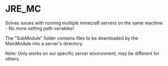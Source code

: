 # JRE_MC
Solves issues with running multiple minecraft servers on the same machine - No more setting path variables!

The "SubModule" folder contains files to be downloaded by the MainModule into a server's directory.

Note: Only works on our specific server environment, may be different for others.
